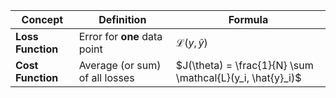 | Concept           | Definition                         | Formula |
|------------------|---------------------------------|---------|
| **Loss Function** | Error for **one** data point    | $\mathcal{L}(y, \hat{y})$ |
| **Cost Function** | Average (or sum) of all losses | $J(\theta) = \frac{1}{N} \sum \mathcal{L}(y_i, \hat{y}_i)$ |
